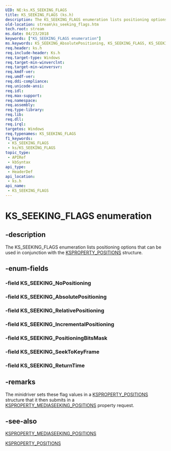 ```yaml
---
UID: NE:ks.KS_SEEKING_FLAGS
title: KS_SEEKING_FLAGS (ks.h)
description: The KS_SEEKING_FLAGS enumeration lists positioning options that can be used in conjunction with the KSPROPERTY_POSITIONS structure.
old-location: stream\ks_seeking_flags.htm
tech.root: stream
ms.date: 04/23/2018
keywords: ["KS_SEEKING_FLAGS enumeration"]
ms.keywords: KS_SEEKING_AbsolutePositioning, KS_SEEKING_FLAGS, KS_SEEKING_FLAGS enumeration [Streaming Media Devices], KS_SEEKING_IncrementalPositioning, KS_SEEKING_NoPositioning, KS_SEEKING_PositioningBitsMask, KS_SEEKING_RelativePositioning, KS_SEEKING_ReturnTime, KS_SEEKING_SeekToKeyFrame, ks-struct_edea1d66-55d6-4705-ae8f-b940946b87e0.xml, ks/KS_SEEKING_AbsolutePositioning, ks/KS_SEEKING_FLAGS, ks/KS_SEEKING_IncrementalPositioning, ks/KS_SEEKING_NoPositioning, ks/KS_SEEKING_PositioningBitsMask, ks/KS_SEEKING_RelativePositioning, ks/KS_SEEKING_ReturnTime, ks/KS_SEEKING_SeekToKeyFrame, stream.ks_seeking_flags
req.header: ks.h
req.include-header: Ks.h
req.target-type: Windows
req.target-min-winverclnt: 
req.target-min-winversvr: 
req.kmdf-ver: 
req.umdf-ver: 
req.ddi-compliance: 
req.unicode-ansi: 
req.idl: 
req.max-support: 
req.namespace: 
req.assembly: 
req.type-library: 
req.lib: 
req.dll: 
req.irql: 
targetos: Windows
req.typenames: KS_SEEKING_FLAGS
f1_keywords:
 - KS_SEEKING_FLAGS
 - ks/KS_SEEKING_FLAGS
topic_type:
 - APIRef
 - kbSyntax
api_type:
 - HeaderDef
api_location:
 - ks.h
api_name:
 - KS_SEEKING_FLAGS
---
```


# KS_SEEKING_FLAGS enumeration


## -description

The KS_SEEKING_FLAGS enumeration lists positioning options that can be used in conjunction with the <a href="/windows-hardware/drivers/ddi/ks/ns-ks-ksproperty_positions">KSPROPERTY_POSITIONS</a> structure.

## -enum-fields

### -field KS_SEEKING_NoPositioning

### -field KS_SEEKING_AbsolutePositioning

### -field KS_SEEKING_RelativePositioning

### -field KS_SEEKING_IncrementalPositioning

### -field KS_SEEKING_PositioningBitsMask

### -field KS_SEEKING_SeekToKeyFrame

### -field KS_SEEKING_ReturnTime

## -remarks

The minidriver sets these flag values in a <a href="/windows-hardware/drivers/ddi/ks/ns-ks-ksproperty_positions">KSPROPERTY_POSITIONS</a> structure that it then submits in a <a href="/windows-hardware/drivers/stream/ksproperty-mediaseeking-positions">KSPROPERTY_MEDIASEEKING_POSITIONS</a> property request.

## -see-also

<a href="/windows-hardware/drivers/stream/ksproperty-mediaseeking-positions">KSPROPERTY_MEDIASEEKING_POSITIONS</a>



<a href="/windows-hardware/drivers/ddi/ks/ns-ks-ksproperty_positions">KSPROPERTY_POSITIONS</a>

